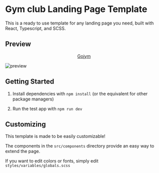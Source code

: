 # Gym club Landing Page Template

This is a ready to use template for any landing page you need, built with React, Typescript, and SCSS. 

## Preview

<p align="center"><a href="https://ordinandrey.github.io/template_gym_club/" target='blank'>Gojym</a></p> 

![preview](https://github.com/OrdinAndrey/template_gym_club/assets/130368254/676d4278-7146-466d-b63c-9f7dd8fbfaa1)

## Getting Started

1. Install dependencies with `npm install` (or the equivalent for other package managers)

2. Run the test app with `npm run dev`

## Customizing

This template is made to be easily customizable! 

The components in the `src/components` directory provide an easy way to extend the page.

If you want to edit colors or fonts, simply edit `styles/variables/globals.scss`
